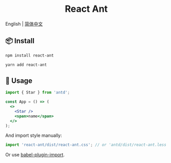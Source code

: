<h1 align="center">React Ant</h1>

English | [简体中文](./README-zh_CN.md)

## 📦 Install

```bash
npm install react-ant
```

```bash
yarn add react-ant
```

## 🔨 Usage

```jsx
import { Star } from 'antd';

const App = () => (
  <>
    <Star />
    <span>name</span>
  </>
);
```

And import style manually:

```jsx
import 'react-ant/dist/react-ant.css'; // or 'antd/dist/react-ant.less'
```

Or use [babel-plugin-import](https://ant.design/docs/react/getting-started#Import-on-Demand).
